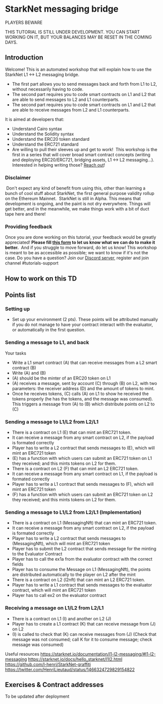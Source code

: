 # StarkNet messaging bridge

PLAYERS BEWARE

THIS TUTORIAL IS STILL UNDER DEVELOPMENT. YOU CAN START WORKING ON IT, BUT YOUR BALANCES MAY BE RESET IN THE COMING DAYS.

## Introduction
Welcome! This is an automated workshop that will explain how to use the StarkNet L1 <-> L2 messaging bridge. 
- The first part allows you to send messages back and forth from L1 to L2, without necessarily having to code.
- The second part requires you to code smart contracts on L1 and L2 that are able to send messages to L2 and L1 counterparts.
- The second part requires you to code smart contracts on L1 and L2 that are able to receive messages from L2 and L1 counterparts.

It is aimed at developers that:
- Understand Cairo syntax
- Understand the Solidity syntax
- Understand the ERC20 token standard
- Understand the ERC721 standard
- Are willing to pull their sleeves up and get to work!
​
This workshop is the first in a series that will cover broad smart contract concepts (writing and deploying ERC20/ERC721, bridging assets, L1 <-> L2 messaging...). 
Interested in helping writing those? [Reach out](https://twitter.com/HenriLieutaud)!
​

### Disclaimer
​
Don't expect any kind of benefit from using this, other than learning a bunch of cool stuff about StarkNet, the first general purpose validity rollup on the Ethereum Mainnet.
​
StarkNet is still in Alpha. This means that development is ongoing, and the paint is not dry everywhere. Things will get better, and in the meanwhile, we make things work with a bit of duct tape here and there!
​

### Providing feedback
Once you are done working on this tutorial, your feedback would be greatly appreciated! 
**Please fill [this form](https://forms.reform.app/starkware/untitled-form-4/kaes2e) to let us know what we can do to make it better.** 
​
And if you struggle to move forward, do let us know! This workshop is meant to be as accessible as possible; we want to know if it's not the case.
​
Do you have a question? Join our [Discord server](https://discord.gg/YHz7drT3), register and join channel #tutorials-support
​

## How to work on this TD

## Points list

### Setting up
- Set up your environment (2 pts). 
These points will be attributed manually if you do not manage to have your contract interact with the evaluator, or automatically in the first question.

### Sending a message to L1, and back
Your tasks
- Write a L1 smart contract (A) that can receive messages from a L2 smart contract (B)
- Write (A) and (B)
- (A) should be the minter of an ERC20 token on L1
- (A) receives a message, sent by account (C) through (B) on L2, with two parameters: the receiver address (D) and the amount of tokens to mint.
- Once he receives tokens, (C) calls (A) on L1 to show he received the tokens properly (he has the tokens, and the message was consumed). This triggers a message from (A) to (B) which distribute points on L2 to (C)

### Sending a message to L1/L2 from L2/L1
- There is a contract on L1 (E) that can mint an ERC721 token.
- It can receive a message from any smart contract on L2, if the payload is formated correctly
- Player has to write a L2 contract that sends messages to (E), which will mint an ERC721 token
- (E) has a function with which users can submit an ERC721 token on L1 they received; and this mints tokens on L2 for them.
- There is a contract on L2 (F) that can mint an L2 ERC721 token.
- It can receive a message from any smart contract on L1, if the payload is formated correctly
- Player has to write a L1 contract that sends messages to (F), which will mint an ERC721 token
- (F) has a function with which users can submit an ERC721 token on L2 they received; and this mints tokens on L2 for them.

### Sending a message to L1/L2 from L2/L1 (Implementation)
- There is a contract on L1 (MessagingNft) that can mint an ERC721 token.
- It can receive a message from any smart contract on L2, if the payload is formated correctly
- Player has to write a L2 contract that sends messages to (MessagingNft), which will mint an ERC721 token
- Player has to submit the L2 contract that sends message for the minting to the Evaluator Contract
- Player has to call the ex1a from the evaluator contract with the correct fields
- Player has to consume the Message on L1 (MessagingNft), the points are distributed automatically to the player on L2 after the mint
- There is a contract on L2 (l2nft) that can mint an L2 ERC721 token.
- Player has to write a L1 contract that sends messages to the evaluator contract, which will mint an ERC721 token
- Player has to call ex2 on the evaluator contract



### Receiving a message on L1/L2 from L2/L1
- There is a contract on L1 (I) and another on L2 (J)
- Player has to create a L1 contract (K) that can receive message from (J) on L2
- (I) is called to check that (K) can receive messages from (J) (Check that message was not consumed; call K for it to consume message; check message was consumed)

Useful resources
https://starknet.io/documentation/l1-l2-messaging/#l1-l2-messaging
https://starknet.io/docs/hello_starknet/l1l2.html
https://github.com/l-henri/StarkNet-graffiti
https://twitter.com/HenriLieutaud/status/1466324729829154822

## Exercises & Contract addresses 
To be updated after deployment
​
​
